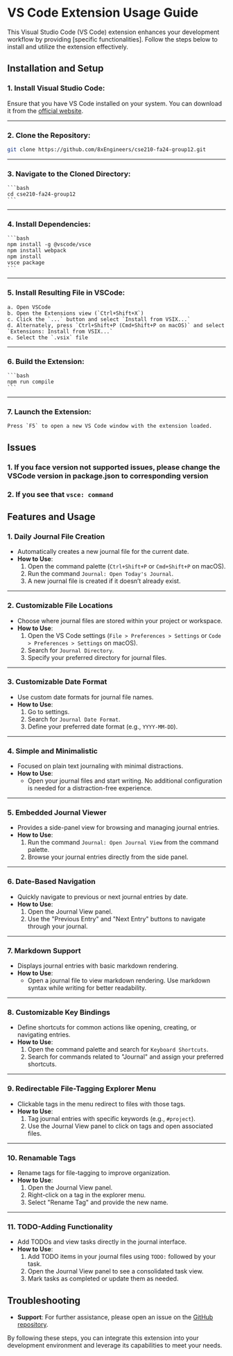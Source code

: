 # VS Code Extension Usage Guide

This Visual Studio Code (VS Code) extension enhances your development workflow by providing [specific functionalities]. Follow the steps below to install and utilize the extension effectively.

## Installation and Setup

### 1. **Install Visual Studio Code**:

Ensure that you have VS Code installed on your system. You can download it from the [official website](https://code.visualstudio.com/).

---

### 2. **Clone the Repository**:

   ```bash
   git clone https://github.com/8xEngineers/cse210-fa24-group12.git
   ```

---

### 3. **Navigate to the Cloned Directory**:

    ```bash 
    cd cse210-fa24-group12
    ```

---

### 4. **Install Dependencies**:

    ```bash 
    npm install -g @vscode/vsce
    npm install webpack
    npm install
    vsce package
    ```

---

### 5. **Install Resulting File in VSCode**:

    a. Open VSCode
    b. Open the Extensions view (`Ctrl+Shift+X`)
    c. Click the `...` button and select `Install from VSIX...`
    d. Alternately, press `Ctrl+Shift+P (Cmd+Shift+P on macOS)` and select `Extensions: Install from VSIX...`
    e. Select the `.vsix` file

---

### 6. **Build the Extension**:

    ```bash
    npm run compile
    ```

---

### 7. **Launch the Extension**:

    Press `F5` to open a new VS Code window with the extension loaded.

## Issues

### 1. If you face version not supported issues, please change the VSCode version in package.json to corresponding version
### 2. If you see that `vsce: command`

## Features and Usage

### 1. **Daily Journal File Creation**
- Automatically creates a new journal file for the current date.
- **How to Use**:
  1. Open the command palette (`Ctrl+Shift+P` or `Cmd+Shift+P` on macOS).
  2. Run the command `Journal: Open Today's Journal`.
  3. A new journal file is created if it doesn’t already exist.

---

### 2. **Customizable File Locations**
- Choose where journal files are stored within your project or workspace.
- **How to Use**:
  1. Open the VS Code settings (`File > Preferences > Settings` or `Code > Preferences > Settings` on macOS).
  2. Search for `Journal Directory`.
  3. Specify your preferred directory for journal files.

---

### 3. **Customizable Date Format**
- Use custom date formats for journal file names.
- **How to Use**:
  1. Go to settings.
  2. Search for `Journal Date Format`.
  3. Define your preferred date format (e.g., `YYYY-MM-DD`).

---

### 4. **Simple and Minimalistic**
- Focused on plain text journaling with minimal distractions.
- **How to Use**:
  - Open your journal files and start writing. No additional configuration is needed for a distraction-free experience.

---

### 5. **Embedded Journal Viewer**
- Provides a side-panel view for browsing and managing journal entries.
- **How to Use**:
  1. Run the command `Journal: Open Journal View` from the command palette.
  2. Browse your journal entries directly from the side panel.

---

### 6. **Date-Based Navigation**
- Quickly navigate to previous or next journal entries by date.
- **How to Use**:
  1. Open the Journal View panel.
  2. Use the "Previous Entry" and "Next Entry" buttons to navigate through your journal.

---

### 7. **Markdown Support**
- Displays journal entries with basic markdown rendering.
- **How to Use**:
  - Open a journal file to view markdown rendering. Use markdown syntax while writing for better readability.

---

### 8. **Customizable Key Bindings**
- Define shortcuts for common actions like opening, creating, or navigating entries.
- **How to Use**:
  1. Open the command palette and search for `Keyboard Shortcuts`.
  2. Search for commands related to "Journal" and assign your preferred shortcuts.

---

### 9. **Redirectable File-Tagging Explorer Menu**
- Clickable tags in the menu redirect to files with those tags.
- **How to Use**:
  1. Tag journal entries with specific keywords (e.g., `#project`).
  2. Use the Journal View panel to click on tags and open associated files.

---

### 10. **Renamable Tags**
- Rename tags for file-tagging to improve organization.
- **How to Use**:
  1. Open the Journal View panel.
  2. Right-click on a tag in the explorer menu.
  3. Select "Rename Tag" and provide the new name.

---

### 11. **TODO-Adding Functionality**
- Add TODOs and view tasks directly in the journal interface.
- **How to Use**:
  1. Add TODO items in your journal files using `TODO:` followed by your task.
  2. Open the Journal View panel to see a consolidated task view.
  3. Mark tasks as completed or update them as needed.


## Troubleshooting

- **Support**: For further assistance, please open an issue on the [GitHub repository](https://github.com/8xEngineers/cse210-fa24-group12/issues).

By following these steps, you can integrate this extension into your development environment and leverage its capabilities to meet your needs.
